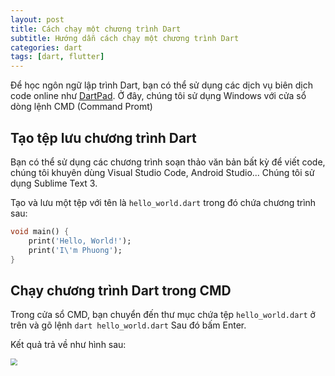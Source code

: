 ```yaml
---
layout: post
title: Cách chạy một chương trình Dart
subtitle: Hướng dẫn cách chạy một chương trình Dart
categories: dart
tags: [dart, flutter]
---
```


Để học ngôn ngữ lập trình Dart, bạn có thể sử dụng các dịch vụ biên dịch code online như [DartPad](http://dartpad.dev/). Ở đây, chúng tôi sử dụng Windows với cửa sổ dòng lệnh CMD (Command Promt)

## Tạo tệp lưu chương trình Dart

Bạn có thể sử dụng các chương trình soạn thảo văn bản bất kỳ để viết code, chúng tôi khuyên dùng Visual Studio Code, Android Studio... Chúng tôi sử dụng Sublime Text 3.

Tạo và lưu một tệp với tên là `hello_world.dart` trong đó chứa chương trình sau:

```dart
void main() {
    print('Hello, World!');
    print('I\'m Phuong');
} 
```

## Chạy chương trình Dart trong CMD

Trong cửa sổ CMD, bạn chuyển đến thư mục chứa tệp `hello_world.dart` ở trên và gõ lệnh `dart hello_world.dart`  Sau đó bấm Enter.

Kết quả trả về như hình sau:

<img src="https://divin.dev/assets/images/image-20210825084305774.png" style="zoom:67%;" />